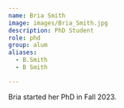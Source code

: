 ```yaml
---
name: Bria Smith
image: images/Bria_Smith.jpg
description: PhD Student
role: phd
group: alum
aliases:
  - B.Smith
  - B Smith

---
```


Bria started her PhD in Fall 2023.
